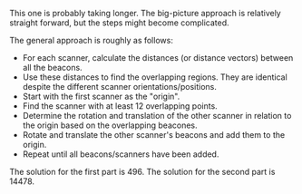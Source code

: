 This one is probably taking longer.
The big-picture approach is relatively straight forward, but the steps might become complicated.

The general approach is roughly as follows:

* For each scanner, calculate the distances (or distance vectors) between all the beacons.
* Use these distances to find the overlapping regions. They are identical despite the different scanner orientations/positions.
* Start with the first scanner as the "origin".
* Find the scanner with at least 12 overlapping points.
* Determine the rotation and translation of the other scanner in relation to the origin based on the overlapping beacones.
* Rotate and translate the other scanner's beacons and add them to the origin.
* Repeat until all beacons/scanners have been added.


The solution for the first part is 496.
The solution for the second part is 14478.
